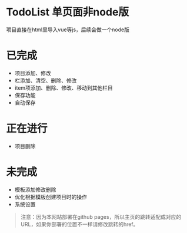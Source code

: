 # TodoList 单页面非node版
项目直接在html里导入vue等js，后续会做一个node版

# 已完成
* 项目添加、修改
* 栏添加、清空、删除、修改
* item项添加、删除、修改、移动到其他栏目
* 保存功能
* 自动保存

# 正在进行
* 项目删除

# 未完成
* 模板添加修改删除
* 优化根据模板创建项目时的操作
* 系统设置

> 注意：因为本网站部署在github pages，所以主页的跳转适配成对应的URL，如果你部署的位置不一样请修改跳转的href。